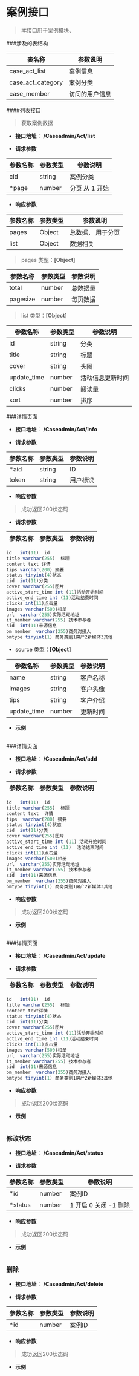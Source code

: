 # 案例接口

> 本接口用于案例模块、

###涉及的表结构

|  表名称  |  参数说明 |
| --------- |  ------- |
| case_act_list| 案例信息|  |
| case_act_category | 案例分类|  |
| case_member | 访问的用户信息|  |

####列表接口

> 获取案例数据

+ __接口地址__： __/Caseadmin/Act/list__

+ __请求参数__

|  参数名称  | 参数类型 | 参数说明 |
| --------- | -------- | ------- |
| cid | string | 案例分类 |
|*page | number | 分页  从 1 开始  |

+ __响应参数__

|  参数名称  | 参数类型 | 参数说明 |
| --------- | -------- | ------- |
| pages | Object | 总数据， 用于分页 |
| list | Object | 数据相关 |

>  pages 类型：__[Object]__

|  参数名称  | 参数类型 | 参数说明 |
| --------- | -------- | ------- |
| total | number | 总数据量  |
| pagesize | number |  每页数据 |

>  list 类型：__[Object]__

|  参数名称  | 参数类型 | 参数说明 |
| --------- | -------- | ------- |
| id | string | 分类  |
| title | string | 标题 |
| cover | string | 头图 |
| update_time | number | 活动信息更新时间 |
| clicks | number | 阅读量 |
| sort | number | 排序 |


###详情页面

+ __接口地址__： __/Caseadmin/Act/info__

+ __请求参数__

|  参数名称  | 参数类型 | 参数说明 |
| --------- | -------- | ------- |
|*aid | string | ID |
| token | string | 用户标识  |

+ __响应参数__

> 成功返回200状态码

+ __请求参数__

|  参数名称  | 参数类型 | 参数说明 |
| --------- | -------- | ------- |

``` javascript
id   int(11)  id
title varchar(255)  标题
content text 详情
tips varchar(200) 摘要
status tinyint(4)状态
cid  int(11)分类
cover varchar(255)图片
active_start_time int (11)活动开始时间
active_end_time int (11)活动结束时间
clicks int(11)点击量
images varchar(500)相册
url  varchar(255)实际活动地址
it_member varchar(255) 技术参与者
sid  int(11)来源信息
bm_member  varchar(255)商务对接人
bmtype tinyint(1) 商务类别1房产2新媒体3其他

```

+   source 类型：__[Object]__

|  参数名称  | 参数类型 | 参数说明 |
| --------- | -------- | ------- |
| name | string | 客户名称 |
| images | string | 客户头像 |
| tips | string | 客户介绍 |
| update_time | number | 更新时间 |

+ __示例__

``` javascript
```

###详情页面

+ __接口地址__： __/Caseadmin/Act/add__

+ __请求参数__

|  参数名称  | 参数类型 | 参数说明 |
| --------- | -------- | ------- |

``` javascript
id   int(11)  id
title varchar(255)  标题
content text  详情
tips  varchar(200) 摘要
status tinyint(4)状态
cid  int(11)分类
cover varchar(255)图片
active_start_time int (11) 活动开始时间
active_end_time int (11)  活动结束时间
clicks int(11)点击量
images varchar(500)相册
url  varchar(255)实际活动地址
it_member varchar(255) 技术参与者
sid  int(11)来源信息
bm_member  varchar(255)商务对接人
bmtype tinyint(1) 商务类别1房产2新媒体3其他

```

+ __响应参数__

> 成功返回200状态码


+ __示例__

``` javascript
```


###详情页面

+ __接口地址__： __/Caseadmin/Act/update__

+ __请求参数__

|  参数名称  | 参数类型 | 参数说明 |
| --------- | -------- | ------- |

``` javascript
id   int(11)  id
title varchar(255)  标题
content text详情
status tinyint(4)状态
cid  int(11)分类
cover varchar(255)图片
active_start_time int (11)活动开始时间
active_end_time int (11)活动结束时间
clicks int(11)点击量
images varchar(500)相册
url  varchar(255)实际活动地址
it_member varchar(255) 技术参与者
sid  int(11)来源信息
bm_member  varchar(255)商务对接人
bmtype tinyint(1) 商务类别1房产2新媒体3其他

```

+ __响应参数__

> 成功返回200状态码


+ __示例__

``` javascript
```

###  修改状态

+ __接口地址__： __/Caseadmin/Act/status__

+ __请求参数__

|  参数名称  | 参数类型 | 参数说明 |
| --------- | -------- | ------- |
| *id | number |  案例ID |
| *status | number | 1 开启  0 关闭  -1 删除  |

+ __响应参数__

> 成功返回200状态码


+ __示例__

``` javascript
```

###  删除

+ __接口地址__： __/Caseadmin/Act/delete__

+ __请求参数__

|  参数名称  | 参数类型 | 参数说明 |
| --------- | -------- | ------- |
| *id | number |  案例ID |

+ __响应参数__

> 成功返回200状态码

+ __示例__

``` javascript
```
